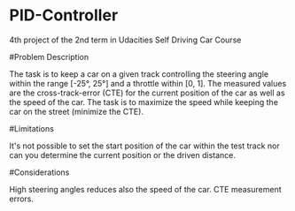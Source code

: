 # PID-Controller
4th project of the 2nd term in Udacities Self Driving Car Course

#Problem Description

The task is to keep a car on a given track controlling the steering angle within the range [-25°, 25°] and a throttle within [0, 1]. The measured values are the cross-track-error (CTE) for the current position of the car as well as the speed of the car. 
The task is to maximize the speed while keeping the car on the street (minimize the CTE). 

#Limitations

It's not possible to set the start position of the car within the test track nor can you determine the current position or the driven distance.

#Considerations

High steering angles reduces also the speed of the car.
CTE measurement errors.